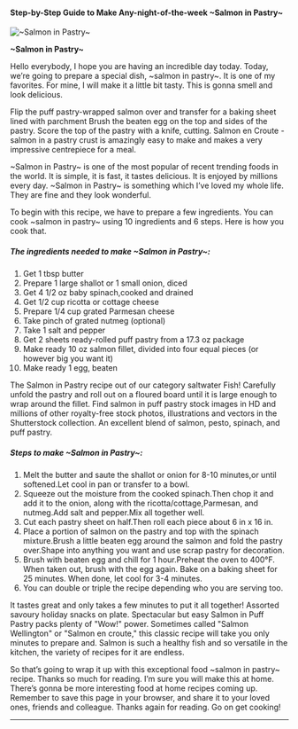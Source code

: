             

#### Step-by-Step Guide to Make Any-night-of-the-week ~Salmon in Pastry~

![~Salmon in Pastry~](https://img-global.cpcdn.com/recipes/6587142355025920/751x532cq70/salmon-in-pastry-recipe-main-photo.jpg)

**~Salmon in Pastry~**

Hello everybody, I hope you are having an incredible day today. Today, we’re going to prepare a special dish, ~salmon in pastry~. It is one of my favorites. For mine, I will make it a little bit tasty. This is gonna smell and look delicious.

Flip the puff pastry-wrapped salmon over and transfer for a baking sheet lined with parchment Brush the beaten egg on the top and sides of the pastry. Score the top of the pastry with a knife, cutting. Salmon en Croute - salmon in a pastry crust is amazingly easy to make and makes a very impressive centrepiece for a meal.

~Salmon in Pastry~ is one of the most popular of recent trending foods in the world. It is simple, it is fast, it tastes delicious. It is enjoyed by millions every day. ~Salmon in Pastry~ is something which I’ve loved my whole life. They are fine and they look wonderful.

To begin with this recipe, we have to prepare a few ingredients. You can cook ~salmon in pastry~ using 10 ingredients and 6 steps. Here is how you cook that.

##### The ingredients needed to make ~Salmon in Pastry~:

1.  Get 1 tbsp butter
2.  Prepare 1 large shallot or 1 small onion, diced
3.  Get 4 1/2 oz baby spinach,cooked and drained
4.  Get 1/2 cup ricotta or cottage cheese
5.  Prepare 1/4 cup grated Parmesan cheese
6.  Take pinch of grated nutmeg (optional)
7.  Take 1 salt and pepper
8.  Get 2 sheets ready-rolled puff pastry from a 17.3 oz package
9.  Make ready 10 oz salmon fillet, divided into four equal pieces (or however big you want it)
10.  Make ready 1 egg, beaten

The Salmon in Pastry recipe out of our category saltwater Fish! Carefully unfold the pastry and roll out on a floured board until it is large enough to wrap around the fillet. Find salmon in puff pastry stock images in HD and millions of other royalty-free stock photos, illustrations and vectors in the Shutterstock collection. An excellent blend of salmon, pesto, spinach, and puff pastry.

##### Steps to make ~Salmon in Pastry~:

1.  Melt the butter and saute the shallot or onion for 8-10 minutes,or until softened.Let cool in pan or transfer to a bowl.
2.  Squeeze out the moisture from the cooked spinach.Then chop it and add it to the onion, along with the ricotta/cottage,Parmesan, and nutmeg.Add salt and pepper.Mix all together well.
3.  Cut each pastry sheet on half.Then roll each piece about 6 in x 16 in.
4.  Place a portion of salmon on the pastry and top with the spinach mixture.Brush a little beaten egg around the salmon and fold the pastry over.Shape into anything you want and use scrap pastry for decoration.
5.  Brush with beaten egg and chill for 1 hour.Preheat the oven to 400°F. When taken out, brush with the egg again. Bake on a baking sheet for 25 minutes. When done, let cool for 3-4 minutes.
6.  You can double or triple the recipe depending who you are serving too.

It tastes great and only takes a few minutes to put it all together! Assorted savoury holiday snacks on plate. Spectacular but easy Salmon in Puff Pastry packs plenty of "Wow!" power. Sometimes called "Salmon Wellington" or "Salmon en croute," this classic recipe will take you only minutes to prepare and. Salmon is such a healthy fish and so versatile in the kitchen, the variety of recipes for it are endless.

So that’s going to wrap it up with this exceptional food ~salmon in pastry~ recipe. Thanks so much for reading. I’m sure you will make this at home. There’s gonna be more interesting food at home recipes coming up. Remember to save this page in your browser, and share it to your loved ones, friends and colleague. Thanks again for reading. Go on get cooking!

* * *